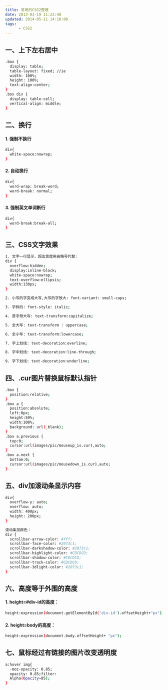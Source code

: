 ```yaml
---
title: 常用的CSS2整理
date: 2013-03-19 11:23:40
updated: 2014-05-11 14:10:00
tags:
      - CSS2
---
```

## 一、上下左右居中
``` bash
.box {
  display: table;
  table-layout: fixed; //ie
  width: 100%;
  height: 100%;
  text-align:center;
}
.box div {
  display: table-cell;
  vertical-align: middle;
}
```

## 二、换行
#### 1. 强制不换行
``` bash
div{
  white-space:nowrap;
}
```
#### 2. 自动换行
``` bash
div{
  word-wrap: break-word;
  word-break: normal;
}
```
#### 3. 强制英文单词断行
``` bash
div{
  word-break:break-all;
}
```
<!--more-->
## 三、CSS文字效果
``` bash
1. 文字一行显示，超出宽度用省略号代替:
div {
  overflow:hidden;
  display:inline-block;
  white-space:nowrap;
  text-overflow:ellipsis;
  width:130px;
}

2. 小写的字变成大写,大写的字放大: font-variant: small-caps;

3. 字斜的: font-style: italic;

4. 首字母大写: text-transform:capitalize;

5. 全大写: text-transform : uppercase;

6. 全小写: text-transform:lowercase;

7. 字上划线: text-decoration:overline;

8. 字中划线: text-decoration:line-through;

9. 字下划线: text-decoration:underline;
```

## 四、.cur图片替换鼠标默认指针
``` bash
.box {
  position:relative;
}
.box a {
  position:absolute;
  left:0px;
  height:50%;
  width:100%;
  background: url(_blank);
}
.box a.previous {
  top:0;
  cursor:url(images/pic/mouseup_is.cur),auto;
}
.box a.next {
  bottom:0;
  cursor:url(images/pic/mousedown_is.cur),auto;
}
```

## 五、div加滚动条显示内容
``` bash
div{
  overflow-y: auto;
  overflow: auto;
  width: 400px;
  height: 200px;
}

滚动条加颜色：
div {
  scrollbar-arrow-color: #fff;
  scrollbar-face-color: #2073c1;
  scrollbar-darkshadow-color: #2073c1;
  scrollbar-highlight-color: #CDCDCD;
  scrollbar-shadow-color: #CDCDCD;
  scrollbar-track-color: #CDCDCD;
  scrollbar-3dlight-color: #2073c1;
}
```
## 六、高度等于外围的高度
#### 1. height=#div-id的高度：
``` bash
height:expression(document.getElementById('div-id').offsetHeight+"px");
```
#### 2. height=body的高度：
``` bash
height:expression(document.body.offsetHeight+ "px");
```

## 七、鼠标经过有链接的图片改变透明度
``` bash
a:hover img{
  -moz-opacity: 0.85;
  opacity: 0.85;filter:
  Alpha(Opacity=85);
}
```
